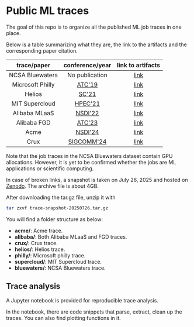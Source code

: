 # Public ML traces
The goal of this repo is to organize all the published ML job traces in one place.

Below is a table summarizing what they are, the link to the artifacts and the corresponding paper citation.

|    trace/paper   |                            conference/year                            |                        link to artifacts                        |
|:----------------:|:---------------------------------------------------------------------:|:---------------------------------------------------------------:|
| NCSA Bluewaters |  No publication  |       [link](https://bluewaters.ncsa.illinois.edu/data-sets)       |
| Microsoft Philly |  [ATC'19](https://www.usenix.org/conference/atc19/presentation/jeon)  |       [link](https://github.com/msr-fiddle/philly-traces)       |
|      Helios      |        [SC'21](https://dl.acm.org/doi/10.1145/3458817.3476223)        |     [link](https://github.com/S-Lab-System-Group/HeliosData)    |
|  MIT Supercloud  |        [HPEC'21](https://ieeexplore.ieee.org/abstract/document/9622850)        |     [link](https://dcc.mit.edu/data/)    |
|       Alibaba MLaaS      | [NSDI'22](https://www.usenix.org/conference/nsdi22/presentation/weng) |          [link](https://github.com/alibaba/clusterdata)         |
|        Alibaba FGD       |  [ATC'23](https://www.usenix.org/conference/atc23/presentation/weng)  |          [link](https://github.com/alibaba/clusterdata)         |
|       Acme       |  [NSDI'24](https://www.usenix.org/conference/nsdi24/presentation/hu)  |          [link](https://github.com/InternLM/AcmeTrace)          |
|       Crux       |      [SIGCOMM'24](https://dl.acm.org/doi/10.1145/3651890.3672239)     | [link](https://github.com/alibaba/alibaba-lingjun-dataset-2023) |

Note that the job traces in the NCSA Bluewaters dataset contain GPU allocations. However, it is yet to be confirmed whether the jobs are ML applications or scientific computing.

In case of broken links, a snapshot is taken on July 26, 2025 and hosted on [Zenodo](https://doi.org/10.5281/zenodo.14775936). The archive file is about 4GB.

After downloading the tar.gz file, unzip it with

```bash
tar zxvf trace-snapshot-20250726.tar.gz
```

You will find a folder structure as below:

* **acme/**: Acme trace.
* **alibaba/**: Both Alibaba MLaaS and FGD traces.
* **crux/**: Crux trace.
* **helios/**: Helios trace.
* **philly/**: Microsoft philly trace.
* **supercloud/**: MIT Supercloud trace.
* **bluewaters/**: NCSA Bluewaters trace.

## Trace analysis
A Jupyter notebook is provided for reproducible trace analysis.

In the notebook, there are code snippets that parse, extract, clean up the traces.
You can also find plotting functions in it.
